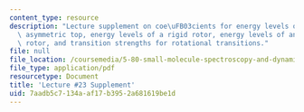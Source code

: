 ```yaml
---
content_type: resource
description: "Lecture supplement on coe\uFB03cients for energy levels of a slightly\
  \ asymmetric top, energy levels of a rigid rotor, energy levels of an asymmetric\
  \ rotor, and transition strengths for rotational transitions."
file: null
file_location: /coursemedia/5-80-small-molecule-spectroscopy-and-dynamics-fall-2008/7aadb5c7134aaf17b3952a681619be1d_23s_580ln_fa08.pdf
file_type: application/pdf
resourcetype: Document
title: 'Lecture #23 Supplement'
uid: 7aadb5c7-134a-af17-b395-2a681619be1d
---
```

